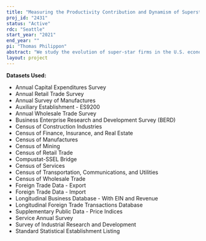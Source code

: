 ```yaml
---
title: "Measuring the Productivity Contribution and Dynamism of Superstar Firms"
proj_id: "2431"
status: "Active"
rdc: "Seattle"
start_year: "2021"
end_year: ""
pi: "Thomas Philippon"
abstract: "We study the evolution of super-star firms in the U.S. economy over the past 30 years, accounting for imports and exports. Despite widespread discussion of large firms, including the rise in concentration, there is no detailed, focused examination of the productivity contribution and dynamism of the largest and most productive firms in the US economy (i.e., the stars). Moreover, puzzling differences between data sources remain when we consider the growth of revenues and productivity. In particular, the degree of industry concentration, the contribution of large firms to overall productivity growth and the connection between concentration and productivity differ between Census data, Compustat, and Forbes. We propose to leverage the rich micro-data available from the Census to study these dynamics directly."
layout: project
---
```


**Datasets Used:**

  - Annual Capital Expenditures Survey 
  - Annual Retail Trade Survey 
  - Annual Survey of Manufactures 
  - Auxiliary Establishment - ES9200 
  - Annual Wholesale Trade Survey 
  - Business Enterprise Research and Development Survey (BERD) 
  - Census of Construction Industries 
  - Census of Finance, Insurance, and Real Estate 
  - Census of Manufactures 
  - Census of Mining 
  - Census of Retail Trade 
  - Compustat-SSEL Bridge 
  - Census of Services 
  - Census of Transportation, Communications, and Utilities 
  - Census of Wholesale Trade 
  - Foreign Trade Data - Export 
  - Foreign Trade Data - Import 
  - Longitudinal Business Database - With EIN and Revenue 
  - Longitudinal Foreign Trade Transactions Database 
  - Supplementary Public Data - Price Indices 
  - Service Annual Survey 
  - Survey of Industrial Research and Development 
  - Standard Statistical Establishment Listing 

